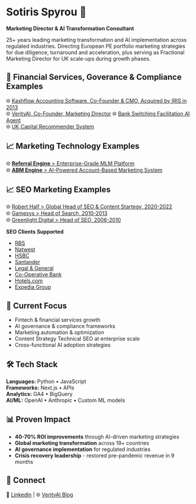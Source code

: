 # Sotiris Spyrou 🚀

**Marketing Director & AI Transformation Consultant**

25+ years leading marketing transformation and AI implementation across regulated industries. Directing European PE portfolio marketing strategies for due diligence, turnaround and acceleration, plus serving as Fractional Marketing Director for UK scale-ups during growth phases.

## 🏦 Financial Services, Goverance & Compliance Examples

🌐 [Kashflow Accounting Software, Co-Founder & CMO, Acquired by IRIS in 2013](https://www.kashflow.com/)   
🌐 [VerityAI, Co-Founder, Marketing Director](https://verityai.co/) 
🌐 [Bank Switching Facilitation AI Agent](https://github.com/sotirisspyrou-uk/financial-services-switching-cost-ai-agent)  
🌐 [UK Capital Recommender System](https://github.com/sotirisspyrou-uk/UK-Capital-Recommender-System)   

## 📈 Marketing Technology Examples

🌐 [**Referral Engine** > Enterprise-Grade MLM Platform](https://github.com/sotirisspyrou-uk/configurable-mlm-system)    
🌐 [**ABM Engine** > AI-Powered Account-Based Marketing System](https://github.com/sotirisspyrou-uk/ABM-Account-Based-Marketing-System)   

## 📈 SEO Marketing Examples

🌐 [Robert Half > Global Head of SEO & Content Startegy, 2020-2022](https://www.roberthalf.com/)    
🌐 [Gamesys > Head of Search, 2010-2013](https://www.gamesysgroup.com/)   
🌐 [Greenlight Digital > Head of SEO, 2006-2010](https://www.greenlightdigital.com/)   

**SEO Clients Supported**
- [RBS](https://www.rbs.co.uk/)
- [Natwest](https://www.natwest.com/)
- [HSBC](https://www.hsbc.co.uk/)
- [Santander](https://www.santander.co.uk/)
- [Legal & General](https://www.legalandgeneral.com/)
- [Co-Operative Bank](https://www.co-operativebank.co.uk/)
- [Hotels.com](https://www.hotels.com/)
- [Expedia Group](https://expediagroup.com/)

## 🎯 Current Focus

- Fintech & financial services growth
- AI governance & compliance frameworks
- Marketing automation & optimization
- Content Strategy Technical SEO at enterprise scale
- Cross-functional AI adoption strategies

## 🛠️ Tech Stack

**Languages:** Python • JavaScript  
**Frameworks:** Next.js • APIs  
**Analytics:** GA4 • BigQuery  
**AI/ML:** OpenAI • Anthropic • Custom ML models

## 📊 Proven Impact

- **40-70% ROI improvements** through AI-driven marketing strategies
- **Global marketing transformation** across 19+ countries
- **AI governance implementation** for regulated industries
- **Crisis recovery leadership** - restored pre-pandemic revenue in 9 months

## 🤝 Connect

📧 [LinkedIn](https://www.linkedin.com/in/sspyrou/) | 🌐 [VerityAI Blog](https://verityai.co)
